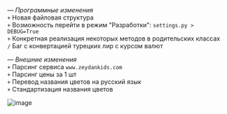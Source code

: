 *— Программные изменения*  
``+`` Новая файловая структура  
``+`` Возможность перейти в режим "Разработки": ``settings.py > DEBUG=True``  
``+`` Конкретная реализация некоторых методов в родительских классах  
``/`` Баг с конвертацией турецких лир с курсом валют  

*— Внешние изменения*  
``+`` Парсинг сервиса ``www.zeydankids.com``  
``+`` Парсинг цены за 1 шт  
``+`` Перевод названия цветов на русский язык  
``+`` Стандартизация названия цветов  


![image](https://github.com/giorka/shop/assets/144945713/bacfbd4a-036e-491f-8512-2eecb80d6d33)
